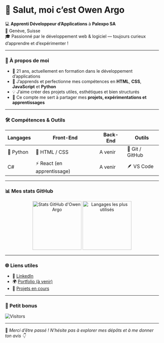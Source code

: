 # 👋 Salut, moi c’est Owen Argo

💻 **Apprenti Développeur d’Applications** à **Palexpo SA**  
📍 Genève, Suisse  
🎓 Passionné par le développement web & logiciel — toujours curieux d’apprendre et d’expérimenter !

---

### 🧠 À propos de moi

- 🎯 21 ans, actuellement en formation dans le développement d’applications  
- 🌱 J’apprends et perfectionne mes compétences en **HTML**, **CSS**, **JavaScript** et **Python**  
- 💡 J’aime créer des projets utiles, esthétiques et bien structurés  
- 🚀 Ce compte me sert à partager mes **projets, expérimentations et apprentissages**

---

### 🛠️ Compétences & Outils

| Langages | Front-End | Back-End | Outils |
|-----------|------------|-----------|--------|
| 🐍 Python | 🎨 HTML / CSS | A venir | 🧩 Git / GitHub |
| C# | ⚡ React (en apprentissage) | A venir | 🪶 VS Code |

---

### 📊 Mes stats GitHub

<p align="center">
  <img src="https://github-readme-stats.vercel.app/api?username=OwenArgo&show_icons=true&theme=tokyonight" alt="Stats GitHub d'Owen Argo" height="160"/>
  <img src="https://github-readme-stats.vercel.app/api/top-langs/?username=OwenArgo&layout=compact&theme=tokyonight" alt="Langages les plus utilisés" height="160"/>
</p>

---

### 🌐 Liens utiles

- 💼 [LinkedIn](https://www.linkedin.com/in/owen-argo-b19b4b357/?trk=opento_sprofile_topcard)
- 🌍 [Portfolio (à venir)](#)
- 🧠 [Projets en cours](#)

---

### 👀 Petit bonus

![Visitors](https://komarev.com/ghpvc/?username=OwenArgo&label=visiteurs&color=0e75b6&style=flat)

---

🧩 *Merci d’être passé ! N’hésite pas à explorer mes dépôts et à me donner ton avis 👇*
